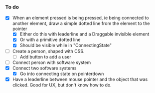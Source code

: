 ### To do
- [x] When an element pressed is being pressed, ie being connected to another element, draw a simple dotted line from the element to the pointer
	- [x] Either do this with leaderline and a Draggable invisible element
	- [x] Or with a primitive dotted line
	- [x] Should be visible while in "ConnectingState"
- [ ] Create a person, shaped with CSS.
	- [ ] Add button to add a user
- [ ] Connect person with software system
- [x] Connect two software systems
    - [x] Go into connecting state on pointerdown
- [x] Have a leaderline between mouse pointer and the object that was clicked. Good for UX, but don't know how to do.
